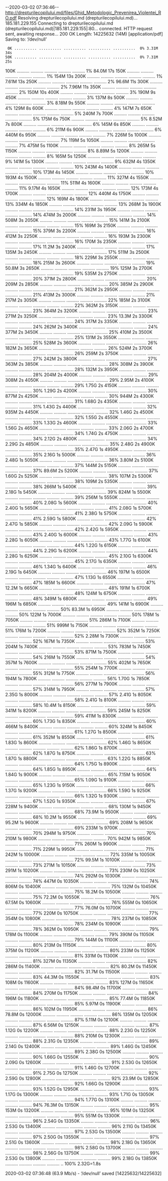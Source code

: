 --2020-03-02 07:36:46--  http://drepturilecopilului.md/files/Ghid_Metodologic_Prevenirea_Violentei_RO.pdf
Resolving drepturilecopilului.md (drepturilecopilului.md)... 185.181.229.155
Connecting to drepturilecopilului.md (drepturilecopilului.md)|185.181.229.155|:80... connected.
HTTP request sent, awaiting response... 200 OK
Length: 14225632 (14M) [application/pdf]
Saving to: ‘/dev/null’

     0K .......... .......... .......... .......... ..........  0% 3.31M 34s
    50K .......... .......... .......... .......... ..........  0% 7.31M 25s
   100K .......... .......... .......... .......... ..........  1% 84.0M 17s
   150K .......... .......... .......... .......... ..........  1%  154M 13s
   200K .......... .......... .......... .......... ..........  1% 7.61M 13s
   250K .......... .......... .......... .......... ..........  2% 96.6M 11s
   300K .......... .......... .......... .......... ..........  2% 7.96M 11s
   350K .......... .......... .......... .......... ..........  2%  150M 10s
   400K .......... .......... .......... .......... ..........  3%  190M 9s
   450K .......... .......... .......... .......... ..........  3%  137M 8s
   500K .......... .......... .......... .......... ..........  3% 8.18M 9s
   550K .......... .......... .......... .......... ..........  4%  129M 8s
   600K .......... .......... .......... .......... ..........  4%  147M 7s
   650K .......... .......... .......... .......... ..........  5%  240M 7s
   700K .......... .......... .......... .......... ..........  5%  175M 6s
   750K .......... .......... .......... .......... ..........  5% 8.52M 7s
   800K .......... .......... .......... .......... ..........  6%  145M 6s
   850K .......... .......... .......... .......... ..........  6%  211M 6s
   900K .......... .......... .......... .......... ..........  6%  440M 6s
   950K .......... .......... .......... .......... ..........  7%  226M 5s
  1000K .......... .......... .......... .......... ..........  7%  119M 5s
  1050K .......... .......... .......... .......... ..........  7%  475M 5s
  1100K .......... .......... .......... .......... ..........  8%  265M 5s
  1150K .......... .......... .......... .......... ..........  8% 8.89M 5s
  1200K .......... .......... .......... .......... ..........  8%  165M 5s
  1250K .......... .......... .......... .......... ..........  9%  141M 5s
  1300K .......... .......... .......... .......... ..........  9%  632M 4s
  1350K .......... .......... .......... .......... .......... 10%  243M 4s
  1400K .......... .......... .......... .......... .......... 10%  173M 4s
  1450K .......... .......... .......... .......... .......... 10%  193M 4s
  1500K .......... .......... .......... .......... .......... 11%  327M 4s
  1550K .......... .......... .......... .......... .......... 11%  511M 4s
  1600K .......... .......... .......... .......... .......... 11% 9.17M 4s
  1650K .......... .......... .......... .......... .......... 12%  173M 4s
  1700K .......... .......... .......... .......... .......... 12%  440M 4s
  1750K .......... .......... .......... .......... .......... 12%  169M 4s
  1800K .......... .......... .......... .......... .......... 13%  334M 4s
  1850K .......... .......... .......... .......... .......... 13%  268M 3s
  1900K .......... .......... .......... .......... .......... 14%  231M 3s
  1950K .......... .......... .......... .......... .......... 14%  474M 3s
  2000K .......... .......... .......... .......... .......... 14%  508M 3s
  2050K .......... .......... .......... .......... .......... 15%  141M 3s
  2100K .......... .......... .......... .......... .......... 15%  169M 3s
  2150K .......... .......... .......... .......... .......... 15%  379M 3s
  2200K .......... .......... .......... .......... .......... 16%  412M 3s
  2250K .......... .......... .......... .......... .......... 16%  193M 3s
  2300K .......... .......... .......... .......... .......... 16%  170M 3s
  2350K .......... .......... .......... .......... .......... 17% 11.2M 3s
  2400K .......... .......... .......... .......... .......... 17%  135M 3s
  2450K .......... .......... .......... .......... .......... 17%  511M 3s
  2500K .......... .......... .......... .......... .......... 18%  229M 3s
  2550K .......... .......... .......... .......... .......... 18%  215M 3s
  2600K .......... .......... .......... .......... .......... 19% 50.8M 3s
  2650K .......... .......... .......... .......... .......... 19%  125M 3s
  2700K .......... .......... .......... .......... .......... 19%  535M 2s
  2750K .......... .......... .......... .......... .......... 20%  371M 2s
  2800K .......... .......... .......... .......... .......... 20%  209M 2s
  2850K .......... .......... .......... .......... .......... 20%  385M 2s
  2900K .......... .......... .......... .......... .......... 21%  362M 2s
  2950K .......... .......... .......... .......... .......... 21%  413M 2s
  3000K .......... .......... .......... .......... .......... 21%  217M 2s
  3050K .......... .......... .......... .......... .......... 22%  185M 2s
  3100K .......... .......... .......... .......... .......... 22%  362M 2s
  3150K .......... .......... .......... .......... .......... 23%  364M 2s
  3200K .......... .......... .......... .......... .......... 23%  271M 2s
  3250K .......... .......... .......... .......... .......... 23% 13.3M 2s
  3300K .......... .......... .......... .......... .......... 24%  317M 2s
  3350K .......... .......... .......... .......... .......... 24%  262M 2s
  3400K .......... .......... .......... .......... .......... 24%  377M 2s
  3450K .......... .......... .......... .......... .......... 25%  410M 2s
  3500K .......... .......... .......... .......... .......... 25%  131M 2s
  3550K .......... .......... .......... .......... .......... 25%  528M 2s
  3600K .......... .......... .......... .......... .......... 26%  182M 2s
  3650K .......... .......... .......... .......... .......... 26%  524M 2s
  3700K .......... .......... .......... .......... .......... 26%  259M 2s
  3750K .......... .......... .......... .......... .......... 27%  242M 2s
  3800K .......... .......... .......... .......... .......... 27%  363M 2s
  3850K .......... .......... .......... .......... .......... 28%  308M 2s
  3900K .......... .......... .......... .......... .......... 28%  132M 2s
  3950K .......... .......... .......... .......... .......... 28%  204M 2s
  4000K .......... .......... .......... .......... .......... 29%  308M 2s
  4050K .......... .......... .......... .......... .......... 29% 2.95M 2s
  4100K .......... .......... .......... .......... .......... 29% 1.75G 2s
  4150K .......... .......... .......... .......... .......... 30% 1.29G 2s
  4200K .......... .......... .......... .......... .......... 30%  877M 2s
  4250K .......... .......... .......... .......... .......... 30%  944M 2s
  4300K .......... .......... .......... .......... .......... 31% 1.68G 2s
  4350K .......... .......... .......... .......... .......... 31% 1.43G 2s
  4400K .......... .......... .......... .......... .......... 32%  935M 2s
  4450K .......... .......... .......... .......... .......... 32% 1.46G 2s
  4500K .......... .......... .......... .......... .......... 32% 1.55G 2s
  4550K .......... .......... .......... .......... .......... 33% 1.33G 2s
  4600K .......... .......... .......... .......... .......... 33% 1.56G 2s
  4650K .......... .......... .......... .......... .......... 33% 2.06G 2s
  4700K .......... .......... .......... .......... .......... 34% 1.74G 2s
  4750K .......... .......... .......... .......... .......... 34% 2.12G 2s
  4800K .......... .......... .......... .......... .......... 34% 2.29G 2s
  4850K .......... .......... .......... .......... .......... 35% 2.48G 2s
  4900K .......... .......... .......... .......... .......... 35% 2.47G 1s
  4950K .......... .......... .......... .......... .......... 35% 2.16G 1s
  5000K .......... .......... .......... .......... .......... 36% 2.48G 1s
  5050K .......... .......... .......... .......... .......... 36% 3.80M 2s
  5100K .......... .......... .......... .......... .......... 37%  144M 2s
  5150K .......... .......... .......... .......... .......... 37% 89.6M 2s
  5200K .......... .......... .......... .......... .......... 37% 1.60G 2s
  5250K .......... .......... .......... .......... .......... 38%  107M 2s
  5300K .......... .......... .......... .......... .......... 38%  109M 2s
  5350K .......... .......... .......... .......... .......... 38%  266M 1s
  5400K .......... .......... .......... .......... .......... 39% 2.18G 1s
  5450K .......... .......... .......... .......... .......... 39%  824M 1s
  5500K .......... .......... .......... .......... .......... 39%  256M 1s
  5550K .......... .......... .......... .......... .......... 40% 2.08G 1s
  5600K .......... .......... .......... .......... .......... 40% 2.40G 1s
  5650K .......... .......... .......... .......... .......... 41% 2.08G 1s
  5700K .......... .......... .......... .......... .......... 41% 2.38G 1s
  5750K .......... .......... .......... .......... .......... 41% 2.59G 1s
  5800K .......... .......... .......... .......... .......... 42% 2.47G 1s
  5850K .......... .......... .......... .......... .......... 42% 2.09G 1s
  5900K .......... .......... .......... .......... .......... 42% 2.42G 1s
  5950K .......... .......... .......... .......... .......... 43% 2.40G 1s
  6000K .......... .......... .......... .......... .......... 43% 2.28G 1s
  6050K .......... .......... .......... .......... .......... 43% 1.77G 1s
  6100K .......... .......... .......... .......... .......... 44% 1.22G 1s
  6150K .......... .......... .......... .......... .......... 44% 2.29G 1s
  6200K .......... .......... .......... .......... .......... 44% 2.28G 1s
  6250K .......... .......... .......... .......... .......... 45% 2.10G 1s
  6300K .......... .......... .......... .......... .......... 45% 2.17G 1s
  6350K .......... .......... .......... .......... .......... 46% 1.34G 1s
  6400K .......... .......... .......... .......... .......... 46% 2.19G 1s
  6450K .......... .......... .......... .......... .......... 46%  197M 1s
  6500K .......... .......... .......... .......... .......... 47% 1.13G 1s
  6550K .......... .......... .......... .......... .......... 47%  185M 1s
  6600K .......... .......... .......... .......... .......... 47% 12.2M 1s
  6650K .......... .......... .......... .......... .......... 48%  191M 1s
  6700K .......... .......... .......... .......... .......... 48%  124M 1s
  6750K .......... .......... .......... .......... .......... 48%  349M 1s
  6800K .......... .......... .......... .......... .......... 49%  196M 1s
  6850K .......... .......... .......... .......... .......... 49%  141M 1s
  6900K .......... .......... .......... .......... .......... 50% 83.3M 1s
  6950K .......... .......... .......... .......... .......... 50%  122M 1s
  7000K .......... .......... .......... .......... .......... 50%  178M 1s
  7050K .......... .......... .......... .......... .......... 51%  286M 1s
  7100K .......... .......... .......... .......... .......... 51%  999M 1s
  7150K .......... .......... .......... .......... .......... 51%  176M 1s
  7200K .......... .......... .......... .......... .......... 52%  352M 1s
  7250K .......... .......... .......... .......... .......... 52% 2.28M 1s
  7300K .......... .......... .......... .......... .......... 52%  167M 1s
  7350K .......... .......... .......... .......... .......... 53%  204M 1s
  7400K .......... .......... .......... .......... .......... 53%  783M 1s
  7450K .......... .......... .......... .......... .......... 53%  871M 1s
  7500K .......... .......... .......... .......... .......... 54%  216M 1s
  7550K .......... .......... .......... .......... .......... 54%  357M 1s
  7600K .......... .......... .......... .......... .......... 55%  402M 1s
  7650K .......... .......... .......... .......... .......... 55%  254M 1s
  7700K .......... .......... .......... .......... .......... 55%  312M 1s
  7750K .......... .......... .......... .......... .......... 56%  194M 1s
  7800K .......... .......... .......... .......... .......... 56% 1.70G 1s
  7850K .......... .......... .......... .......... .......... 56%  277M 1s
  7900K .......... .......... .......... .......... .......... 57%  314M 1s
  7950K .......... .......... .......... .......... .......... 57% 2.35G 1s
  8000K .......... .......... .......... .......... .......... 57% 2.41G 1s
  8050K .......... .......... .......... .......... .......... 58% 2.41G 1s
  8100K .......... .......... .......... .......... .......... 58% 10.4M 1s
  8150K .......... .......... .......... .......... .......... 59%  341M 1s
  8200K .......... .......... .......... .......... .......... 59%  245M 1s
  8250K .......... .......... .......... .......... .......... 59%  411M 1s
  8300K .......... .......... .......... .......... .......... 60% 1.73G 1s
  8350K .......... .......... .......... .......... .......... 60%  466M 1s
  8400K .......... .......... .......... .......... .......... 60%  324M 1s
  8450K .......... .......... .......... .......... .......... 61% 1.27G 1s
  8500K .......... .......... .......... .......... .......... 61%  352M 1s
  8550K .......... .......... .......... .......... .......... 61% 1.83G 1s
  8600K .......... .......... .......... .......... .......... 62% 1.46G 1s
  8650K .......... .......... .......... .......... .......... 62% 1.86G 1s
  8700K .......... .......... .......... .......... .......... 62% 1.87G 1s
  8750K .......... .......... .......... .......... .......... 63% 1.87G 1s
  8800K .......... .......... .......... .......... .......... 63% 1.22G 1s
  8850K .......... .......... .......... .......... .......... 64% 1.75G 1s
  8900K .......... .......... .......... .......... .......... 64% 1.85G 1s
  8950K .......... .......... .......... .......... .......... 64% 1.84G 1s
  9000K .......... .......... .......... .......... .......... 65% 7.15M 1s
  9050K .......... .......... .......... .......... .......... 65% 1.09G 1s
  9100K .......... .......... .......... .......... .......... 65% 1.23G 1s
  9150K .......... .......... .......... .......... .......... 66% 1.37G 1s
  9200K .......... .......... .......... .......... .......... 66% 1.59G 1s
  9250K .......... .......... .......... .......... .......... 66% 1.32G 1s
  9300K .......... .......... .......... .......... .......... 67% 1.52G 1s
  9350K .......... .......... .......... .......... .......... 67%  228M 1s
  9400K .......... .......... .......... .......... .......... 68%  130M 1s
  9450K .......... .......... .......... .......... .......... 68% 73.9M 1s
  9500K .......... .......... .......... .......... .......... 68% 10.2M 1s
  9550K .......... .......... .......... .......... .......... 69% 95.2M 1s
  9600K .......... .......... .......... .......... .......... 69%  208M 1s
  9650K .......... .......... .......... .......... .......... 69%  233M 1s
  9700K .......... .......... .......... .......... .......... 70%  294M 1s
  9750K .......... .......... .......... .......... .......... 70%  210M 1s
  9800K .......... .......... .......... .......... .......... 70%  942M 1s
  9850K .......... .......... .......... .......... .......... 71%  260M 1s
  9900K .......... .......... .......... .......... .......... 71%  229M 1s
  9950K .......... .......... .......... .......... .......... 71%  242M 1s
 10000K .......... .......... .......... .......... .......... 72%  335M 1s
 10050K .......... .......... .......... .......... .......... 72% 99.5M 1s
 10100K .......... .......... .......... .......... .......... 73%  271M 1s
 10150K .......... .......... .......... .......... .......... 73%  291M 1s
 10200K .......... .......... .......... .......... .......... 73%  230M 0s
 10250K .......... .......... .......... .......... .......... 74%  292M 0s
 10300K .......... .......... .......... .......... .......... 74%  447M 0s
 10350K .......... .......... .......... .......... .......... 74%  806M 0s
 10400K .......... .......... .......... .......... .......... 75%  132M 0s
 10450K .......... .......... .......... .......... .......... 75% 18.2M 0s
 10500K .......... .......... .......... .......... .......... 75% 72.2M 0s
 10550K .......... .......... .......... .......... .......... 76% 67.5M 0s
 10600K .......... .......... .......... .......... .......... 76%  555M 0s
 10650K .......... .......... .......... .......... .......... 77% 76.0M 0s
 10700K .......... .......... .......... .......... .......... 77%  220M 0s
 10750K .......... .......... .......... .......... .......... 77%  354M 0s
 10800K .......... .......... .......... .......... .......... 78%  237M 0s
 10850K .......... .......... .......... .......... .......... 78%  234M 0s
 10900K .......... .......... .......... .......... .......... 78%  362M 0s
 10950K .......... .......... .......... .......... .......... 79%  178M 0s
 11000K .......... .......... .......... .......... .......... 79%  390M 0s
 11050K .......... .......... .......... .......... .......... 79%  144M 0s
 11100K .......... .......... .......... .......... .......... 80%  213M 0s
 11150K .......... .......... .......... .......... .......... 80%  375M 0s
 11200K .......... .......... .......... .......... .......... 80%  233M 0s
 11250K .......... .......... .......... .......... .......... 81%  331M 0s
 11300K .......... .......... .......... .......... .......... 81%  327M 0s
 11350K .......... .......... .......... .......... .......... 82%  286M 0s
 11400K .......... .......... .......... .......... .......... 82% 80.2M 0s
 11450K .......... .......... .......... .......... .......... 82% 31.7M 0s
 11500K .......... .......... .......... .......... .......... 83% 44.3M 0s
 11550K .......... .......... .......... .......... .......... 83%  108M 0s
 11600K .......... .......... .......... .......... .......... 83%  127M 0s
 11650K .......... .......... .......... .......... .......... 84% 98.4M 0s
 11700K .......... .......... .......... .......... .......... 84%  270M 0s
 11750K .......... .......... .......... .......... .......... 84%  196M 0s
 11800K .......... .......... .......... .......... .......... 85% 77.4M 0s
 11850K .......... .......... .......... .......... .......... 85% 5.97M 0s
 11900K .......... .......... .......... .......... .......... 86%  102M 0s
 11950K .......... .......... .......... .......... .......... 86% 78.8M 0s
 12000K .......... .......... .......... .......... .......... 86%  135M 0s
 12050K .......... .......... .......... .......... .......... 87% 5.11M 0s
 12100K .......... .......... .......... .......... .......... 87% 6.56M 0s
 12150K .......... .......... .......... .......... .......... 87% 1.12G 0s
 12200K .......... .......... .......... .......... .......... 88% 2.23G 0s
 12250K .......... .......... .......... .......... .......... 88%  210M 0s
 12300K .......... .......... .......... .......... .......... 88% 2.31G 0s
 12350K .......... .......... .......... .......... .......... 89% 2.14G 0s
 12400K .......... .......... .......... .......... .......... 89% 1.46G 0s
 12450K .......... .......... .......... .......... .......... 89% 2.38G 0s
 12500K .......... .......... .......... .......... .......... 90% 1.66G 0s
 12550K .......... .......... .......... .......... .......... 90% 2.09G 0s
 12600K .......... .......... .......... .......... .......... 91% 2.53G 0s
 12650K .......... .......... .......... .......... .......... 91% 1.46G 0s
 12700K .......... .......... .......... .......... .......... 91% 2.75G 0s
 12750K .......... .......... .......... .......... .......... 92% 2.59G 0s
 12800K .......... .......... .......... .......... .......... 92% 23.9M 0s
 12850K .......... .......... .......... .......... .......... 92% 1.66G 0s
 12900K .......... .......... .......... .......... .......... 93% 1.52G 0s
 12950K .......... .......... .......... .......... .......... 93% 1.17G 0s
 13000K .......... .......... .......... .......... .......... 93% 1.71G 0s
 13050K .......... .......... .......... .......... .......... 94% 1.77G 0s
 13100K .......... .......... .......... .......... .......... 94% 76.3M 0s
 13150K .......... .......... .......... .......... .......... 95%  153M 0s
 13200K .......... .......... .......... .......... .......... 95%  101M 0s
 13250K .......... .......... .......... .......... .......... 95%  551M 0s
 13300K .......... .......... .......... .......... .......... 96% 2.54G 0s
 13350K .......... .......... .......... .......... .......... 96% 2.53G 0s
 13400K .......... .......... .......... .......... .......... 96% 2.11G 0s
 13450K .......... .......... .......... .......... .......... 97% 2.53G 0s
 13500K .......... .......... .......... .......... .......... 97% 2.50G 0s
 13550K .......... .......... .......... .......... .......... 97% 2.51G 0s
 13600K .......... .......... .......... .......... .......... 98% 2.18G 0s
 13650K .......... .......... .......... .......... .......... 98% 2.58G 0s
 13700K .......... .......... .......... .......... .......... 98% 2.56G 0s
 13750K .......... .......... .......... .......... .......... 99% 2.53G 0s
 13800K .......... .......... .......... .......... .......... 99% 2.18G 0s
 13850K .......... .......... .......... .......... ..        100% 2.32G=1.8s

2020-03-02 07:36:48 (63.9 Mb/s) - ‘/dev/null’ saved [14225632/14225632]

